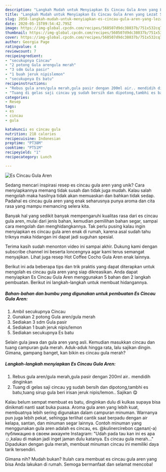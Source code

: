 ```yaml
---
description: "Langkah Mudah untuk Menyiapkan Es Cincau Gula Aren yang Lezat Sekali"
title: "Langkah Mudah untuk Menyiapkan Es Cincau Gula Aren yang Lezat Sekali"
slug: 2058-langkah-mudah-untuk-menyiapkan-es-cincau-gula-aren-yang-lezat-sekali
date: 2020-05-15T09:54:42.795Z
image: https://img-global.cpcdn.com/recipes/560507d9dc38037b/751x532cq70/es-cincau-gula-aren-foto-resep-utama.jpg
thumbnail: https://img-global.cpcdn.com/recipes/560507d9dc38037b/751x532cq70/es-cincau-gula-aren-foto-resep-utama.jpg
cover: https://img-global.cpcdn.com/recipes/560507d9dc38037b/751x532cq70/es-cincau-gula-aren-foto-resep-utama.jpg
author: Georgia Page
ratingvalue: 4
reviewcount: 7
recipeingredient:
- "secukupnya Cincau"
- "2 potong Gula arengula merah"
- "3 sdm Gula pasir"
- "1 buah jeruk nipislemon"
- "secukupnya Es batu"
recipeinstructions:
- "Rebus gula aren/gula merah,gula pasir dengan 200ml air.. mendidih dinginkan"
- "Tuang di gelas saji cincau yg sudah bersih dan dipotong,tambhi es batu,tuang sirup gula beri irisan jeruk nipis/lemon.. Sajikan 😋"
categories:
- Resep
tags:
- es
- cincau
- gula

katakunci: es cincau gula 
nutrition: 218 calories
recipecuisine: Indonesian
preptime: "PT38M"
cooktime: "PT51M"
recipeyield: "1"
recipecategory: Lunch

---
```



![Es Cincau Gula Aren](https://img-global.cpcdn.com/recipes/560507d9dc38037b/751x532cq70/es-cincau-gula-aren-foto-resep-utama.jpg)

Sedang mencari inspirasi resep es cincau gula aren yang unik? Cara menyiapkannya memang tidak susah dan tidak juga mudah. Kalau salah mengolah maka hasilnya tidak akan memuaskan dan bahkan tidak sedap. Padahal es cincau gula aren yang enak seharusnya punya aroma dan cita rasa yang mampu memancing selera kita.

Banyak hal yang sedikit banyak mempengaruhi kualitas rasa dari es cincau gula aren, mulai dari jenis bahan, kemudian pemilihan bahan segar, sampai cara mengolah dan menghidangkannya. Tak perlu pusing kalau ingin menyiapkan es cincau gula aren enak di rumah, karena asal sudah tahu triknya maka hidangan ini dapat jadi suguhan spesial.

Terima kasih sudah menonton video ini sampai akhir. Dukung kami dengan subscribe channel ini beserta loncengnya agar kami terus semangat menyajikan. Lihat juga resep Hot Coffee Cocho Gula Aren enak lainnya.


Berikut ini ada beberapa tips dan trik praktis yang dapat diterapkan untuk mengolah es cincau gula aren yang siap dikreasikan. Anda dapat menyiapkan Es Cincau Gula Aren menggunakan 5 bahan dan 2 langkah pembuatan. Berikut ini langkah-langkah untuk membuat hidangannya.

<!--inarticleads1-->

##### Bahan-bahan dan bumbu yang digunakan untuk pembuatan Es Cincau Gula Aren:

1. Ambil secukupnya Cincau
1. Gunakan 2 potong Gula aren/gula merah
1. Sediakan 3 sdm Gula pasir
1. Sediakan 1 buah jeruk nipis/lemon
1. Sediakan secukupnya Es batu


Selain gula jawa dan gula aren yang asli. Kemudian masukkan cincau dan tuang campuran gula merah. Aduk-aduk hingga rata, lalu sajikan dingin. Gimana, gampang banget, kan bikin es cincau gula merah? 

<!--inarticleads2-->

##### Langkah-langkah menyiapkan Es Cincau Gula Aren:

1. Rebus gula aren/gula merah,gula pasir dengan 200ml air.. mendidih dinginkan
1. Tuang di gelas saji cincau yg sudah bersih dan dipotong,tambhi es batu,tuang sirup gula beri irisan jeruk nipis/lemon.. Sajikan 😋


Kalau belum sempat membuat es batu, dinginkan dulu di kulkas supaya bisa dinikmati nanti saat buka puasa. Aroma gula aren yang lebih kuat, membuatnya lebih sering digunakan dalam campuran minuman. Warnanya pun juga lebih pekat, sehingga terlihat cantik saat berpadu dengan air kelapa, santan, dan minuman segar lainnya. Contoh minuman yang menggunakan gula aren adalah es cincau, es. @kulinercirebon сделал(-а) публикацию в своем аккаунте Instagram: &#34;Udah pada tau kan ini es apa☺,kalau di makan jadi inget jaman dulu katanya. Es cincau gula merah…&#34; Dipadukan dengan gula merah, membuat minuman cincau ini memiliki daya tarik tersendiri. 

Gimana nih? Mudah bukan? Itulah cara membuat es cincau gula aren yang bisa Anda lakukan di rumah. Semoga bermanfaat dan selamat mencoba!
